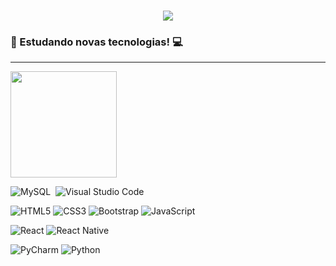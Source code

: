 <h1 align="center">
  <a href="https://git.io/typing-svg">
    <img src="https://readme-typing-svg.herokuapp.com/?lines=Olá!;Seja+bem+vindo!&center=true&size=30">
  </a>
</h1>

<h3>🚀 Estudando novas tecnologias! 💻</h3><hr>

<p align="left">
<a href="https://github.com/FB-5">
   <img height="170em" src="https://github-readme-stats.vercel.app/api/top-langs/?username=FB-5&layout=compact&langs_count=8&hide=HCL"/>
</a>
</p>

![MySQL](https://img.shields.io/badge/-MySQL-05122A?style=flat&logo=mysql&logoColor=white)&nbsp;
![Visual Studio Code](https://img.shields.io/badge/-Visual%20Studio%20Code-05122A?style=flat&logo=visual-studio-code&logoColor=007ACC)&nbsp;

![HTML5](https://img.shields.io/badge/-HTML5-E34F26?style=flat-square&logo=html5&logoColor=white)
![CSS3](https://img.shields.io/badge/-CSS3-549FDE?style=flat-square&logo=css3&logoColor=white)
![Bootstrap](https://img.shields.io/badge/-Bootstrap-0085D1?style=flat-square&logo=Bootstrap&logoColor=white)
![JavaScript](https://img.shields.io/badge/-JavaScript-F7B93E?style=flat-square&logo=javascript&logoColor=fff)

![React](https://img.shields.io/badge/-React.js-45b8d8?style=flat-square&logo=react&logoColor=white)
![React Native](https://img.shields.io/badge/-React%20Native-45b8d8?style=flat-square&logo=react&logoColor=white)

![PyCharm](https://img.shields.io/badge/-PyCharm-0085D1?style=flat-square&logo=PyCharm&logoColor=white)
![Python](https://img.shields.io/badge/-Python-0085D1?style=flat-square&logo=Python&logoColor=white)






